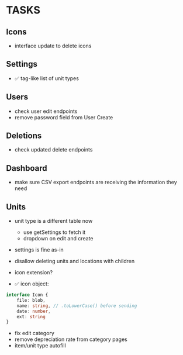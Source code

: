 # TASKS

## Icons
- interface update to delete icons

## Settings
- ✅ tag-like list of unit types

## Users
- check user edit endpoints
- remove password field from User Create

## Deletions
- check updated delete endpoints

## Dashboard
- make sure CSV export endpoints are receiving the information they need

## Units
- unit type is a different table now
    - use getSettings to fetch it
    - dropdown on edit and create
- settings is fine as-in
- disallow deleting units and locations with children

- icon extension?
- ✅ icon object:
```ts
interface Icon {
    file: blob,
    name: string, // .toLowerCase() before sending
    date: number,
    ext: string
}
```
- fix edit category
- remove depreciation rate from category pages
- item/unit type autofill